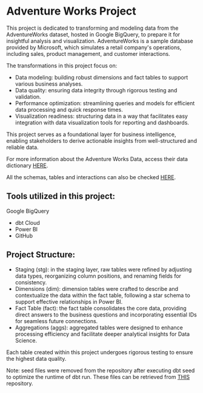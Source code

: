 # Adventure Works Project

This project is dedicated to transforming and modeling data from the AdventureWorks dataset, hosted in Google BigQuery, to prepare it for insightful analysis and visualization. AdventureWorks is a sample database provided by Microsoft, which simulates a retail company's operations, including sales, product management, and customer interactions.

The transformations in this project focus on:

- Data modeling: building robust dimensions and fact tables to support various business analyses.
- Data quality: ensuring data integrity through rigorous testing and validation.
- Performance optimization: streamlining queries and models for efficient data processing and quick response times.
- Visualization readiness: structuring data in a way that facilitates easy integration with data visualization tools for reporting and dashboards.

This project serves as a foundational layer for business intelligence, enabling stakeholders to derive actionable insights from well-structured and reliable data.

For more information about the Adventure Works Data, access their data dictionary [HERE](https://dataedo.com/download/AdventureWorks.pdf).

All the schemas, tables and interactions can also be checked [HERE](https://moidulhassan.wordpress.com/wp-content/uploads/2014/07/adventureworks2008_schema.gif).

## Tools utilized in this project:

Google BigQuery
- dbt Cloud
- Power BI
- GitHub

## Project Structure:

- Staging (stg): in the staging layer, raw tables were refined by adjusting data types, reorganizing column positions, and renaming fields for consistency.
- Dimensions (dim): dimension tables were crafted to describe and contextualize the data within the fact table, following a star schema to support effective relationships in Power BI.
- Fact Table (fact): the fact table consolidates the core data, providing direct answers to the business questions and incorporating essential IDs for seamless future connections.
- Aggregations (aggs): aggregated tables were designed to enhance processing efficiency and facilitate deeper analytical insights for Data Science.

Each table created within this project undergoes rigorous testing to ensure the highest data quality.

Note: seed files were removed from the repository after executing dbt seed to optimize the runtime of dbt run. These files can be retrieved from [THIS](https://github.com/techindicium/academy-dbt) repository.
